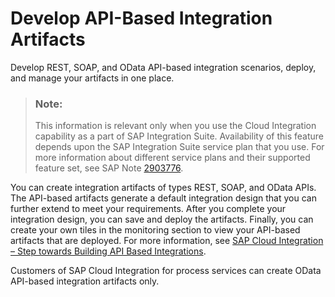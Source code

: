<!-- loio997501da152d419d96c92f7bfbd7b6f3 -->

# Develop API-Based Integration Artifacts

Develop REST, SOAP, and OData API-based integration scenarios, deploy, and manage your artifacts in one place.

> ### Note:  
> This information is relevant only when you use the Cloud Integration capability as a part of SAP Integration Suite. Availability of this feature depends upon the SAP Integration Suite service plan that you use. For more information about different service plans and their supported feature set, see SAP Note [2903776](https://launchpad.support.sap.com/#/notes/2903776).

You can create integration artifacts of types REST, SOAP, and OData APIs. The API-based artifacts generate a default integration design that you can further extend to meet your requirements. After you complete your integration design, you can save and deploy the artifacts. Finally, you can create your own tiles in the monitoring section to view your API-based artifacts that are deployed. For more information, see [SAP Cloud Integration – Step towards Building API Based Integrations](https://blogs.sap.com/2021/01/08/sap-cloud-integration-step-towards-building-api-based-integrations/).

Customers of SAP Cloud Integration for process services can create OData API-based integration artifacts only.

